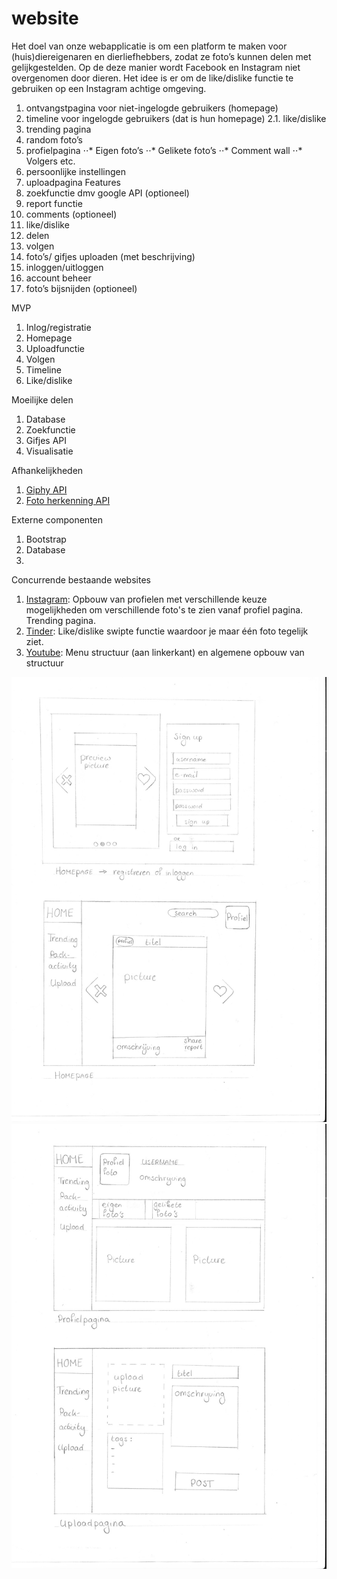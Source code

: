 # website
Het doel van onze webapplicatie is om een platform te maken voor (huis)diereigenaren en dierliefhebbers, zodat ze foto’s kunnen delen met gelijkgestelden. Op de deze manier wordt Facebook en Instagram niet overgenomen door dieren. Het idee is er om de like/dislike functie te gebruiken op een Instagram achtige omgeving.

1.	ontvangstpagina voor niet-ingelogde gebruikers (homepage)
2.	timeline voor ingelogde gebruikers (dat is hun homepage)
2.1.	like/dislike
3.	trending pagina
4.	random foto’s
5.	profielpagina
⋅⋅*	Eigen foto’s
⋅⋅*	Gelikete foto’s
⋅⋅*	Comment wall
⋅⋅*	Volgers etc.
6.	persoonlijke instellingen
7.	uploadpagina
Features
1.	zoekfunctie dmv google API (optioneel)
2.	report functie
3.	comments (optioneel)
4.	like/dislike
5.	delen
6.	volgen
7.	foto’s/ gifjes uploaden (met beschrijving)
8.	inloggen/uitloggen
9.	account beheer
10.	foto’s bijsnijden (optioneel)

MVP
1.	Inlog/registratie
2.	Homepage
3.	Uploadfunctie
4.	Volgen
5.	Timeline
6.	Like/dislike

Moeilijke delen
1.	Database
2.	Zoekfunctie
3.	Gifjes API
4.	Visualisatie

Afhankelijkheden
1. [Giphy API](http://api.giphy.com)
2. [Foto herkenning API](https://clarifai.com/developer/reference/)

Externe componenten
1. Bootstrap
2. Database
3. 

Concurrende bestaande websites
1. [Instagram](www.instagram.com): Opbouw van profielen met verschillende keuze mogelijkheden om verschillende foto's te zien vanaf profiel pagina. Trending pagina.
2. [Tinder](www.tinder.com): Like/dislike swipte functie waardoor je maar één foto tegelijk ziet.
3. [Youtube](www.youtube.com): Menu structuur (aan linkerkant) en algemene opbouw van structuur

![image of design](projectvoorstel%201.jpg)
![image of second design](projectvoorstel%202.jpg)
